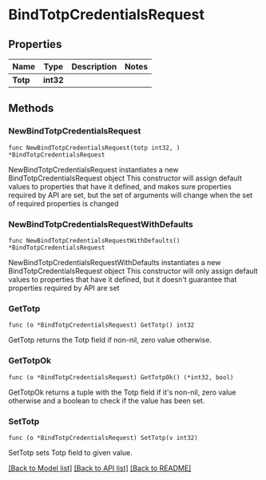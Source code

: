 # BindTotpCredentialsRequest

## Properties

Name | Type | Description | Notes
------------ | ------------- | ------------- | -------------
**Totp** | **int32** |  | 

## Methods

### NewBindTotpCredentialsRequest

`func NewBindTotpCredentialsRequest(totp int32, ) *BindTotpCredentialsRequest`

NewBindTotpCredentialsRequest instantiates a new BindTotpCredentialsRequest object
This constructor will assign default values to properties that have it defined,
and makes sure properties required by API are set, but the set of arguments
will change when the set of required properties is changed

### NewBindTotpCredentialsRequestWithDefaults

`func NewBindTotpCredentialsRequestWithDefaults() *BindTotpCredentialsRequest`

NewBindTotpCredentialsRequestWithDefaults instantiates a new BindTotpCredentialsRequest object
This constructor will only assign default values to properties that have it defined,
but it doesn't guarantee that properties required by API are set

### GetTotp

`func (o *BindTotpCredentialsRequest) GetTotp() int32`

GetTotp returns the Totp field if non-nil, zero value otherwise.

### GetTotpOk

`func (o *BindTotpCredentialsRequest) GetTotpOk() (*int32, bool)`

GetTotpOk returns a tuple with the Totp field if it's non-nil, zero value otherwise
and a boolean to check if the value has been set.

### SetTotp

`func (o *BindTotpCredentialsRequest) SetTotp(v int32)`

SetTotp sets Totp field to given value.



[[Back to Model list]](../README.md#documentation-for-models) [[Back to API list]](../README.md#documentation-for-api-endpoints) [[Back to README]](../README.md)


